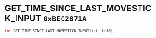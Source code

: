 # GET_TIME_SINCE_LAST_MOVESTICK_INPUT `0xBEC2871A`

```cpp
int GET_TIME_SINCE_LAST_MOVESTICK_INPUT(int _Unk0);
```